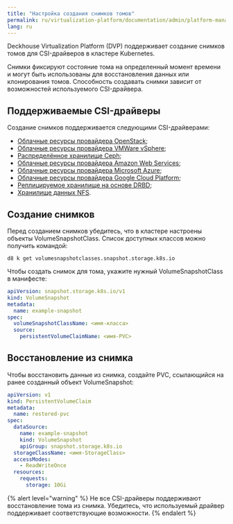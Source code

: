 ```yaml
---
title: "Настройка создания снимков томов"
permalink: ru/virtualization-platform/documentation/admin/platform-management/storage/snapshot-controller.html
lang: ru
---
```


Deckhouse Virtualization Platform (DVP) поддерживает создание снимков томов для CSI-драйверов в кластере Kubernetes.

Снимки фиксируют состояние тома на определенный момент времени и могут быть использованы для восстановления данных или клонирования томов. Способность создавать снимки зависит от возможностей используемого CSI-драйвера.

## Поддерживаемые CSI-драйверы

Создание снимков поддерживается следующими CSI-драйверами:

- [Облачные ресурсы провайдера OpenStack](/products/kubernetes-platform/documentation/v1/modules/cloud-provider-openstack/);
- [Облачные ресурсы провайдера VMWare vSphere](/products/kubernetes-platform/documentation/v1/modules/cloud-provider-vsphere/);
- [Распределённое хранилище Ceph](../storage/external/ceph.html);
- [Облачные ресурсы провайдера Amazon Web Services](/products/kubernetes-platform/documentation/v1/modules/cloud-provider-aws/);
- [Облачные ресурсы провайдера Microsoft Azure](/products/kubernetes-platform/documentation/v1/modules/cloud-provider-azure/);
- [Облачные ресурсы провайдера Google Cloud Platform](/products/kubernetes-platform/documentation/v1/modules/cloud-provider-gcp/);
- [Реплицируемое хранилище на основе DRBD](../storage/sds/lvm-replicated.html);
- [Хранилище данных NFS](../storage/external/nfs.html).

## Создание снимков

Перед созданием снимков убедитесь, что в кластере настроены объекты VolumeSnapshotClass. Список доступных классов можно получить командой:

```shell
d8 k get volumesnapshotclasses.snapshot.storage.k8s.io
```

Чтобы создать снимок для тома, укажите нужный VolumeSnapshotClass в манифесте:

```yaml
apiVersion: snapshot.storage.k8s.io/v1
kind: VolumeSnapshot
metadata:
  name: example-snapshot
spec:
  volumeSnapshotClassName: <имя-класса>
  source:
    persistentVolumeClaimName: <имя-PVC>
```

## Восстановление из снимка

Чтобы восстановить данные из снимка, создайте PVC, ссылающийся на ранее созданный объект VolumeSnapshot:

```yaml
apiVersion: v1
kind: PersistentVolumeClaim
metadata:
  name: restored-pvc
spec:
  dataSource:
    name: example-snapshot
    kind: VolumeSnapshot
    apiGroup: snapshot.storage.k8s.io
  storageClassName: <имя-StorageClass>
  accessModes:
    - ReadWriteOnce
  resources:
    requests:
      storage: 10Gi
```

{% alert level="warning" %}
Не все CSI-драйверы поддерживают восстановление тома из снимка. Убедитесь, что используемый драйвер поддерживает соответствующие возможности.
{% endalert %}
